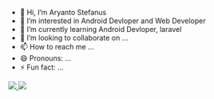 - 👋 Hi, I’m Aryanto Stefanus
- 👀 I’m interested in Android Devloper and Web Developer
- 🌱 I’m currently learning Android Devloper, laravel
- 💞️ I’m looking to collaborate on ...
- 📫 How to reach me ...
- 😄 Pronouns: ...
- ⚡ Fun fact: ...

<!---
markotok/markotok is a ✨ special ✨ repository because its `README.md` (this file) appears on your GitHub profile.
You can click the Preview link to take a look at your changes.
--->
<p align="left">
<a href="">
  <img height="" src="https://github-readme-stats-eight-theta.vercel.app/api?username=markotok99&show_icons=true&theme=algolia&include_all_commits=true&count_private=true"/>
  <img height="" src="https://github-readme-stats-eight-theta.vercel.app/api/top-langs/?username=markotok99&layout=compact&layout=compact&theme=algolia"/>
</a>
